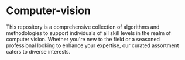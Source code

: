 # Computer-vision

This repository is a comprehensive collection of algorithms and methodologies to support individuals of all skill levels in the realm of computer vision. Whether you're new to the field or a seasoned professional looking to enhance your expertise, our curated assortment caters to diverse interests.

